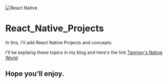 ![React Native]("C:\Users\Lenovo\Downloads\react-native.png")

# React_Native_Projects

In this, I'll add React Native Projects and concepts.

I'll be explaing these topics in my blog and here's the link
[Tanmay's Native World](#https://jaintanmay7856.hashnode.dev/)

## Hope you'll enjoy.
